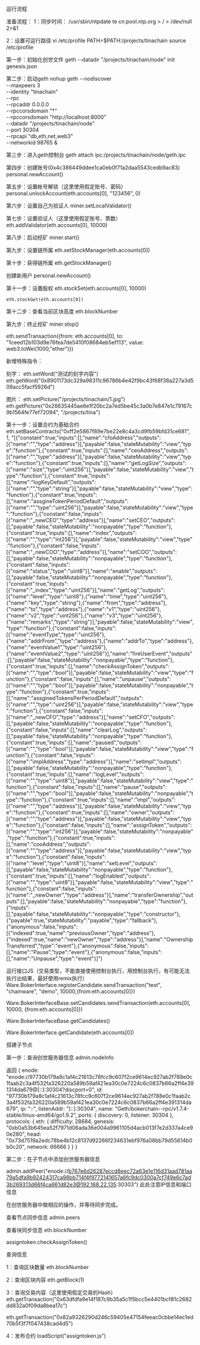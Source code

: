运行流程

准备流程：
1：同步时间：
	/usr/sbin/ntpdate te cn.pool.ntp.org > / > /dev/null 2>&1

2：设置可运行路径
	vi /etc/profile
	PATH=$PATH:/projects/tinachain
	source /etc/profile

第一步：初始化创世文件
	geth --datadir "/projects/tinachain/node" init genesis.json


第二步：启动geth
	nohup geth --nodiscover  \
	--maxpeers 3 \
	--identity "tinachain" \
	--rpc \
	--rpcaddr 0.0.0.0 \
	--rpccorsdomain "*" \
	--rpccorsdomain "http://localhost:8000" \
	--datadir "/projects/tinachain/node" \
	--port 30304 \
	--rpcapi "db,eth,net,web3" \
	--networkid 98765 &


第三步：进入geth控制台
	geth attach ipc:/projects/tinachain/node/geth.ipc

第四步：创建账号(0x4c386449ddee1ca0eb0f71a2daa5543cedb9ac83)
	personal.newAccount()

第五步：设置帐号解锁（这里使用假定账号、密码）
	personal.unlockAccount(eth.accounts[0], "123456", 0)

第六步：设置自己为验证人
	miner.setLocalValidator()

第七步：设置验证人（这里使用假定账号、票数）
	eth.addValidator(eth.accounts[0], 10000)

第八步：启动挖矿
	miner.start()

第九步：设置链所属
	eth.setStockManager(eth.accounts[0])

第十步：获得链所属
	eth.getStockManager()

创建新用户
	personal.newAccount()

第十一步：设置股权
	eth.stockSet(eth.accounts[0], 10000)

	eth.stockGet(eth.accounts[0])

第十二步：查看当前区块高度
	eth.blockNumber

第九步：终止挖矿
miner.stop()

eth.sendTransaction({from: eth.accounts[0], to: "1ceed12b103d9e76fea7de5410f08684eb5ef113", value: web3.toWei(1000,"ether")})


新增特殊指令：

刻字：
eth.setWord("测试的刻字内容")
eth.getWord("0x8901173dc329a98311c96786b4e42f9bc43f68f38a227a3d509acc5facf5926d")

图片：
eth.setPicture("/projects/tinachain/1.jpg")
eth.getPicture("0x26635445ae6e1f20bc2a7ed5be45c3a0b7e847e1c79167c9b1564fe77ef72094", "/projects/tina")


第十一步：设置合约为基础合约
eth.setBaseContracts("0xff2e5867f89e7be22e8c4a3cd9fb59bfd31ce681", 1, "[{\"constant\":true,\"inputs\":[],\"name\":\"cfoAddress\",\"outputs\":[{\"name\":\"\",\"type\":\"address\"}],\"payable\":false,\"stateMutability\":\"view\",\"type\":\"function\"},{\"constant\":true,\"inputs\":[],\"name\":\"ceoAddress\",\"outputs\":[{\"name\":\"\",\"type\":\"address\"}],\"payable\":false,\"stateMutability\":\"view\",\"type\":\"function\"},{\"constant\":true,\"inputs\":[],\"name\":\"getLogSize\",\"outputs\":[{\"name\":\"size\",\"type\":\"uint256\"}],\"payable\":false,\"stateMutability\":\"view\",\"type\":\"function\"},{\"constant\":true,\"inputs\":[],\"name\":\"logKeyDefault\",\"outputs\":[{\"name\":\"\",\"type\":\"string\"}],\"payable\":false,\"stateMutability\":\"view\",\"type\":\"function\"},{\"constant\":true,\"inputs\":[],\"name\":\"assgineTokenPeriodDefault\",\"outputs\":[{\"name\":\"\",\"type\":\"uint256\"}],\"payable\":false,\"stateMutability\":\"view\",\"type\":\"function\"},{\"constant\":false,\"inputs\":[{\"name\":\"_newCEO\",\"type\":\"address\"}],\"name\":\"setCEO\",\"outputs\":[],\"payable\":false,\"stateMutability\":\"nonpayable\",\"type\":\"function\"},{\"constant\":true,\"inputs\":[],\"name\":\"index\",\"outputs\":[{\"name\":\"\",\"type\":\"int256\"}],\"payable\":false,\"stateMutability\":\"view\",\"type\":\"function\"},{\"constant\":false,\"inputs\":[{\"name\":\"_newCOO\",\"type\":\"address\"}],\"name\":\"setCOO\",\"outputs\":[],\"payable\":false,\"stateMutability\":\"nonpayable\",\"type\":\"function\"},{\"constant\":false,\"inputs\":[{\"name\":\"status\",\"type\":\"uint8\"}],\"name\":\"enable\",\"outputs\":[],\"payable\":false,\"stateMutability\":\"nonpayable\",\"type\":\"function\"},{\"constant\":true,\"inputs\":[{\"name\":\"_index\",\"type\":\"uint256\"}],\"name\":\"getLog\",\"outputs\":[{\"name\":\"level\",\"type\":\"uint8\"},{\"name\":\"time\",\"type\":\"uint256\"},{\"name\":\"key\",\"type\":\"string\"},{\"name\":\"from\",\"type\":\"address\"},{\"name\":\"to\",\"type\":\"address\"},{\"name\":\"v1\",\"type\":\"uint256\"},{\"name\":\"v2\",\"type\":\"uint256\"},{\"name\":\"v3\",\"type\":\"uint256\"},{\"name\":\"remarks\",\"type\":\"string\"}],\"payable\":false,\"stateMutability\":\"view\",\"type\":\"function\"},{\"constant\":false,\"inputs\":[{\"name\":\"eventType\",\"type\":\"uint256\"},{\"name\":\"addrFrom\",\"type\":\"address\"},{\"name\":\"addrTo\",\"type\":\"address\"},{\"name\":\"eventValue1\",\"type\":\"uint256\"},{\"name\":\"eventValue2\",\"type\":\"uint256\"}],\"name\":\"fireUserEvent\",\"outputs\":[],\"payable\":false,\"stateMutability\":\"nonpayable\",\"type\":\"function\"},{\"constant\":true,\"inputs\":[],\"name\":\"checkAssignToken\",\"outputs\":[{\"name\":\"\",\"type\":\"bool\"}],\"payable\":false,\"stateMutability\":\"view\",\"type\":\"function\"},{\"constant\":false,\"inputs\":[],\"name\":\"unpause\",\"outputs\":[{\"name\":\"\",\"type\":\"bool\"}],\"payable\":false,\"stateMutability\":\"nonpayable\",\"type\":\"function\"},{\"constant\":true,\"inputs\":[],\"name\":\"assginedTokensPerPeriodDefault\",\"outputs\":[{\"name\":\"\",\"type\":\"uint256\"}],\"payable\":false,\"stateMutability\":\"view\",\"type\":\"function\"},{\"constant\":false,\"inputs\":[{\"name\":\"_newCFO\",\"type\":\"address\"}],\"name\":\"setCFO\",\"outputs\":[],\"payable\":false,\"stateMutability\":\"nonpayable\",\"type\":\"function\"},{\"constant\":false,\"inputs\":[],\"name\":\"clearLog\",\"outputs\":[],\"payable\":false,\"stateMutability\":\"nonpayable\",\"type\":\"function\"},{\"constant\":true,\"inputs\":[],\"name\":\"paused\",\"outputs\":[{\"name\":\"\",\"type\":\"bool\"}],\"payable\":false,\"stateMutability\":\"view\",\"type\":\"function\"},{\"constant\":false,\"inputs\":[{\"name\":\"implAddress\",\"type\":\"address\"}],\"name\":\"setImpl\",\"outputs\":[],\"payable\":false,\"stateMutability\":\"nonpayable\",\"type\":\"function\"},{\"constant\":true,\"inputs\":[],\"name\":\"logLevel\",\"outputs\":[{\"name\":\"\",\"type\":\"uint8\"}],\"payable\":false,\"stateMutability\":\"view\",\"type\":\"function\"},{\"constant\":false,\"inputs\":[],\"name\":\"pause\",\"outputs\":[{\"name\":\"\",\"type\":\"bool\"}],\"payable\":false,\"stateMutability\":\"nonpayable\",\"type\":\"function\"},{\"constant\":true,\"inputs\":[],\"name\":\"impl\",\"outputs\":[{\"name\":\"\",\"type\":\"address\"}],\"payable\":false,\"stateMutability\":\"view\",\"type\":\"function\"},{\"constant\":true,\"inputs\":[],\"name\":\"owner\",\"outputs\":[{\"name\":\"\",\"type\":\"address\"}],\"payable\":false,\"stateMutability\":\"view\",\"type\":\"function\"},{\"constant\":false,\"inputs\":[],\"name\":\"assignToken\",\"outputs\":[{\"name\":\"\",\"type\":\"int256\"}],\"payable\":false,\"stateMutability\":\"nonpayable\",\"type\":\"function\"},{\"constant\":true,\"inputs\":[],\"name\":\"cooAddress\",\"outputs\":[{\"name\":\"\",\"type\":\"address\"}],\"payable\":false,\"stateMutability\":\"view\",\"type\":\"function\"},{\"constant\":false,\"inputs\":[{\"name\":\"level\",\"type\":\"uint8\"}],\"name\":\"setLevel\",\"outputs\":[],\"payable\":false,\"stateMutability\":\"nonpayable\",\"type\":\"function\"},{\"constant\":true,\"inputs\":[],\"name\":\"logEnabled\",\"outputs\":[{\"name\":\"\",\"type\":\"uint8\"}],\"payable\":false,\"stateMutability\":\"view\",\"type\":\"function\"},{\"constant\":false,\"inputs\":[{\"name\":\"_newOwner\",\"type\":\"address\"}],\"name\":\"transferOwnership\",\"outputs\":[],\"payable\":false,\"stateMutability\":\"nonpayable\",\"type\":\"function\"},{\"inputs\":[],\"payable\":false,\"stateMutability\":\"nonpayable\",\"type\":\"constructor\"},{\"payable\":true,\"stateMutability\":\"payable\",\"type\":\"fallback\"},{\"anonymous\":false,\"inputs\":[{\"indexed\":true,\"name\":\"previousOwner\",\"type\":\"address\"},{\"indexed\":true,\"name\":\"newOwner\",\"type\":\"address\"}],\"name\":\"OwnershipTransferred\",\"type\":\"event\"},{\"anonymous\":false,\"inputs\":[],\"name\":\"Pause\",\"type\":\"event\"},{\"anonymous\":false,\"inputs\":[],\"name\":\"Unpause\",\"type\":\"event\"}]")


运行接口JS（交易类型，不能直接使用控制台执行，用控制台执行，有可能无法执行出结果，最好使用remix执行）
Ware.BokerInterface.registerCandidate.sendTransaction("test", "chainware", "demo", 10000,{from:eth.accounts[0]})

Ware.BokerInterfaceBase.setCandidates.sendTransaction(eth.accounts[0], 10000, {from:eth.accounts[0]})

Ware.BokerInterfaceBase.getCandidates()

Ware.BokerInterface.getCandidate(eth.accounts[0])


搭建子节点

第一步：查询创世服务器信息
admin.nodeInfo

返回
{
  enode: "enode://97730b179a8c1af4c21613c78fcc9c607f2ce9614ec927ab2f788e0c1faab2c3a4f532fa326220a589b59af421ea30c0e7224c6c0837b66a2ff4e391314da679@[::]:30304?discport=0",
  id: "97730b179a8c1af4c21613c78fcc9c607f2ce9614ec927ab2f788e0c1faab2c3a4f532fa326220a589b59af421ea30c0e7224c6c0837b66a2ff4e391314da679",
  ip: "::",
  listenAddr: "[::]:30304",
  name: "Geth/bokerchain--rpc/v1.7.4-stable/linux-amd64/go1.9.2",
  ports: {
    discovery: 0,
    listener: 30304
  },
  protocols: {
    eth: {
      difficulty: 28684,
      genesis: "0xb0a53b645ea52f7971d06ada36e004a9961105d4acb013f7e2d337a4ce90e280",
      head: "0x73d7519a2edc78be4b12c8137d92266f234631ebf976a08bb79d55614b0b0c20",
      network: 66666
    }
  }
}


第二步：在子节点中添加创世服务器信息

admin.addPeer("enode://b767e6d26287eccd8eec72a63e1e116d31aad781aa79a5dfa9b92424317ca98bb714f4f9772141657a6fc9dc0300a7cf749e6c7ad3b269313d66f4ca661d82e3@192.168.22.135:30303")
此处注意IP信息和端口信息


在创世服务器中做相应的操作，并等待同步完成。

查看节点同步信息
admin.peers

查看块同步信息
eth.blockNumber


























assigntoken.checkAssignToken()


查询信息

1：查询区块数量
eth.blockNumber

2：查询区块内容
eth.getBlock(1) 

3：查询交易内容（这里使用假定交易的Hash）
eth.getTransaction("0x63dfdfa9e14f187c9b35a5c1f5bcc5e4401bcf81c2682dd832a0f09da8bea17c")

eth.getTransaction("0x82a9326290d246c59405e47154feeac0cbbe14ec1ed70b5f3f7f047438cad4d5")

4：发布合约
loadScript("assigntoken.js")











